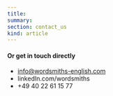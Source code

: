 ```yaml
--- 
title:
summary:
section: contact_us
kind: article
---
```


#### Or get in touch directly

* info@wordsmiths-english.com
* linkedIn.com/wordsmiths
* +49 40 22 61 15 77